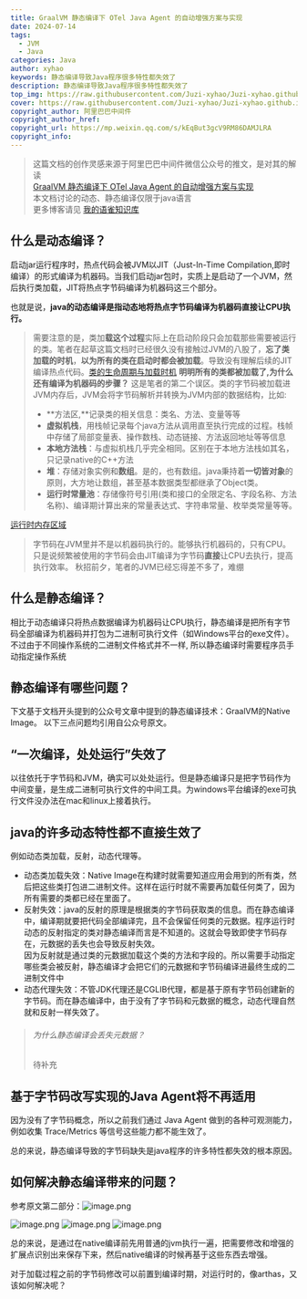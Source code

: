 ```yaml
---
title: GraalVM 静态编译下 OTel Java Agent 的自动增强方案与实现
date: 2024-07-14
tags:
  - JVM
  - Java
categories: Java
author: xyhao
keywords: 静态编译导致Java程序很多特性都失效了
description: 静态编译导致Java程序很多特性都失效了
top_img: https://raw.githubusercontent.com/Juzi-xyhao/Juzi-xyhao.github.io/master/assets/articleCover/2024-07-14-GraalVM.png
cover: https://raw.githubusercontent.com/Juzi-xyhao/Juzi-xyhao.github.io/master/assets/articleCover/2024-07-14-GraalVM.png
copyright_author: 阿里巴巴中间件
copyright_author_href:
copyright_url: https://mp.weixin.qq.com/s/kEqBut3gcV9RM86DAMJLRA
copyright_info:
---
```


> 这篇文档的创作灵感来源于阿里巴巴中间件微信公众号的推文，是对其的解读  
> [GraalVM 静态编译下 OTel Java Agent 的自动增强方案与实现](https://mp.weixin.qq.com/s/kEqBut3gcV9RM86DAMJLRA)  
> 本文档讨论的动态、静态编译仅限于java语言  
> 更多博客请见 [我的语雀知识库](https://www.yuque.com/u41117719/xd1qgc)

## 什么是动态编译？
启动jar运行程序时，热点代码会被JVM以JIT（Just-In-Time Compilation,即时编译）的形式编译为机器码。当我们启动jar包时，实质上是启动了一个JVM，然后执行类加载，JIT将热点字节码编译为机器码这三个部分。

也就是说，**java的动态编译是指动态地将热点字节码编译为机器码直接让CPU执行。**

> 需要注意的是，类加**载这个过程**实际上在启动阶段只会加载那些需要被运行的类。笔者在起草这篇文档时已经很久没有接触过JVM的八股了，**忘了类加载的时机**，**以为所有的类在启动时都会被加载**。导致没有理解后续的JIT编译热点代码。[类的生命周期与加载时机](https://www.yuque.com/u41117719/xd1qgc/iqfmoe9tpnstvw0i)
> **明明所有的类都被加载了,为什么还有编译为机器码的步骤？**
> 这是笔者的第二个误区。类的字节码被加载进JVM内存后，JVM会将字节码解析并转换为JVM内部的数据结构，比如:
> - **方法区,**记录类的相关信息：类名、方法、变量等等
> - **虚拟机栈**，用栈帧记录每个java方法从调用直至执行完成的过程。栈帧中存储了局部变量表、操作数栈、动态链接、方法返回地址等等信息
> - **本地方法栈**：与虚拟机栈几乎完全相同。区别在于本地方法栈如其名，只记录native的C++方法
> - **堆**：存储对象实例和**数组**。是的，也有数组。java秉持着**一切皆对象**的原则，大方地让数组，甚至基本数据类型都继承了Object类。
> - **运行时常量池**：存储像符号引用(类和接口的全限定名、字段名称、方法名称)、编译期计算出来的常量表达式、字符串常量、枚举类常量等等。

[运行时内存区域](https://www.yuque.com/u41117719/xd1qgc/hreiiqh4texe9z9m)
> 字节码在JVM里并不是以机器码执行的。能够执行机器码的，只有CPU。
> 只是说频繁被使用的字节码会由JIT编译为字节码**直接**让CPU去执行，提高执行效率。
> 秋招前夕，笔者的JVM已经忘得差不多了，难绷


## 什么是静态编译？
相比于动态编译只将热点数据编译为机器码让CPU执行，静态编译是把所有字节码全部编译为机器码并打包为二进制可执行文件（如Windows平台的exe文件）。
不过由于不同操作系统的二进制文件格式并不一样, 所以静态编译时需要程序员手动指定操作系统


## 静态编译有哪些问题？
下文基于文档开头提到的公众号文章中提到的静态编译技术：GraalVM的Native Image。
以下三点问题均引用自公众号原文。
## “一次编译，处处运行”失效了
以往依托于字节码和JVM，确实可以处处运行。但是静态编译只是把字节码作为中间变量，是生成二进制可执行文件的中间工具。为windows平台编译的exe可执行文件没办法在mac和linux上接着执行。

## java的许多动态特性都不直接生效了
例如动态类加载，反射，动态代理等。

- 动态类加载失效：Native Image在构建时就需要知道应用会用到的所有类，然后把这些类打包进二进制文件。这样在运行时就不需要再加载任何类了，因为所有需要的类都已经在里面了。
- 反射失效：java的反射的原理是根据类的字节码获取类的信息。而在静态编译中，编译期就要把代码全部编译完，且不会保留任何类的元数据。程序运行时动态的反射指定的类对静态编译而言是不知道的。这就会导致即使字节码存在，元数据的丢失也会导致反射失效。<br>因为反射就是通过类的元数据加载这个类的方法和字段的。所以需要手动指定哪些类会被反射，静态编译才会把它们的元数据和字节码编译进最终生成的二进制文件中
- 动态代理失效：不管JDK代理还是CGLIB代理，都是基于原有字节码创建新的字节码。而在静态编译中，由于没有了字节码和元数据的概念，动态代理自然就和反射一样失效了。

> ###### 为什么静态编译会丢失元数据？
> 待补充

## 基于字节码改写实现的Java Agent将不再适用
因为没有了字节码概念，所以之前我们通过 Java Agent 做到的各种可观测能力，例如收集 Trace/Metrics 等信号这些能力都不能生效了。


总的来说，静态编译导致的字节码缺失是java程序的许多特性都失效的根本原因。

## 如何解决静态编译带来的问题？
参考原文第二部分：![image.png](https://raw.githubusercontent.com/Juzi-xyhao/Juzi-xyhao.github.io/master/assets/articleSource/2024-07-14-GraalVM/img.png)

![image.png](https://raw.githubusercontent.com/Juzi-xyhao/Juzi-xyhao.github.io/master/assets/articleSource/2024-07-14-GraalVM/img_1.png)
![image.png](https://raw.githubusercontent.com/Juzi-xyhao/Juzi-xyhao.github.io/master/assets/articleSource/2024-07-14-GraalVM/img_2.png)
![image.png](https://raw.githubusercontent.com/Juzi-xyhao/Juzi-xyhao.github.io/master/assets/articleSource/2024-07-14-GraalVM/img_3.png)


总的来说，是通过在native编译前先用普通的jvm执行一遍，把需要修改和增强的扩展点识别出来保存下来，然后native编译的时候再基于这些东西去增强。

对于加载过程之前的字节码修改可以前置到编译时期，对运行时的，像arthas，又该如何解决呢？
